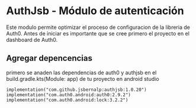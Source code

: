 # AuthJsb - Módulo de autenticación
Este modulo permite optimizar el proceso de configuracion de la libreria de Auth0. Antes de iniciar es importante que se cree primero el proyecto en el dashboard de Auth0.
## Agregar depencencias
primero se anaden las dependencias de auth0 y authjsb en el build.gradle.kts(Module: app) de tu proyecto en android studio
```
implementation("com.github.jsbernalp:authjsb:1.0.20")
implementation("com.auth0.android:auth0:2.9.2")
implementation("com.auth0.android:lock:3.2.2")
```
